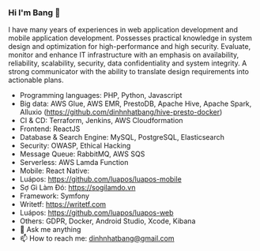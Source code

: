 ### Hi I'm Bang 👋

I have many years of experiences in web application development and mobile application development. Possesses practical knowledge in system design and optimization for high-performance and high security. Evaluate, monitor and enhance IT infrastructure with an emphasis on availability, reliability, scalability, security, data confidentiality and system integrity. A strong communicator with the ability to translate design requirements into actionable plans.
* Programming languages: PHP, Python, Javascript
* Big data: AWS Glue, AWS EMR, PrestoDB, Apache Hive, Apache Spark, Alluxio (https://github.com/dinhnhatbang/hive-presto-docker)
* CI & CD: Terraform, Jenkins, AWS Cloudformation
* Frontend: ReactJS
* Database & Search Engine: MySQL, PostgreSQL, Elasticsearch 
* Security: OWASP, Ethical Hacking
* Message Queue: RabbitMQ, AWS SQS
* Serverless: AWS Lamda Function
* Mobile: React Native:
 * Luápos: https://github.com/luapos/luapos-mobile
 * Sợ Gì Làm Đó: https://sogilamdo.vn
* Framework: Symfony
 * Writetf: https://writetf.com
 * Luápos: https://github.com/luapos/luapos-web
* Others: GDPR, Docker, Android Studio, Xcode, Kibana
* 💬 Ask me anything
* 📫 How to reach me: dinhnhatbang@gmail.com
